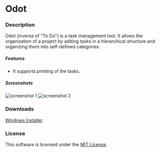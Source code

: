 # Odot


### Description
Odot (inverse of "To Do") is a task management tool. It allows the organization of a project by adding tasks in a hierarchical structure and organizing them into self-defined categories.


##### Features
* It supports printing of the tasks.


##### Screenshots
![screenshot 1](https://user-images.githubusercontent.com/44162363/52141737-55846780-265f-11e9-8388-4e05330c57ad.png)
![screenshot 2](https://user-images.githubusercontent.com/44162363/52141741-57e6c180-265f-11e9-9063-437566c2c02b.png)


### Downloads
[Windows Installer](https://github.com/elgaspar/Odot/releases/download/v1.0.8/Odot-v1.0.8-setup.exe)


### License
This software is licensed under the [MIT License](https://github.com/elgaspar/Odot/blob/master/LICENSE).
